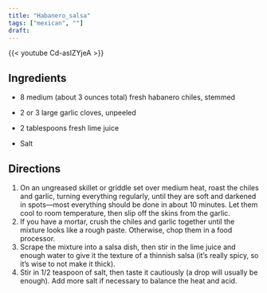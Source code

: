 ```yaml
---
title: "Habanero_salsa"
tags: ["mexican", ""]
draft:
---
```


{{< youtube Cd-asIZYjeA  >}}

## Ingredients

-   8 medium (about 3 ounces total) fresh habanero chiles, stemmed

-   2 or 3 large garlic cloves, unpeeled

-   2 tablespoons fresh lime juice

-   Salt

## Directions

1. On an ungreased skillet or griddle set over medium heat, roast the chiles and garlic, turning everything regularly, until they are soft and darkened in spots—most everything should be done in about 10 minutes. Let them cool to room temperature, then slip off the skins from the garlic.
2. If you have a mortar, crush the chiles and garlic together until the mixture looks like a rough paste. Otherwise, chop them in a food processor. 
3. Scrape the mixture into a salsa dish, then stir in the lime juice and enough water to give it the texture of a thinnish salsa (it’s really spicy, so it’s wise to not make it thick). 
4. Stir in 1/2 teaspoon of salt, then taste it cautiously (a drop will usually be enough). Add more salt if necessary to balance the heat and acid.  